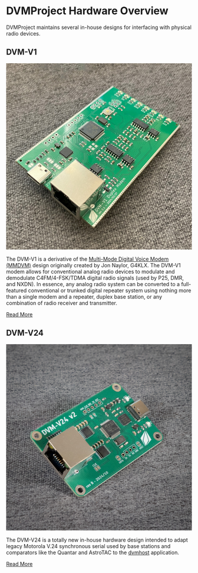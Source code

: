 # DVMProject Hardware Overview

DVMProject maintains several in-house designs for interfacing with physical radio devices.

## DVM-V1

![DVM-V1 Photo](/dvmdocs/media/hardware/dvm-v1.jpg)

The DVM-V1 is a derivative of the [Multi-Mode Digital Voice Modem (MMDVM)](https://github.com/g4klx/MMDVM) design originally 
created by Jon Naylor, G4KLX. The DVM-V1 modem allows for conventional analog radio devices to modulate and demodulate C4FM/4-FSK/TDMA
digital radio signals (used by P25, DMR, and NXDN). In essence, any analog radio system can be converted to a full-featured conventional
or trunked digital repeater system using nothing more than a single modem and a repeater, duplex base station, or any combination of
radio receiver and transmitter.

[Read More](dvm-v1.md)

## DVM-V24

![DVM-V24 Photo](/dvmdocs/media/hardware/dvm-v24.jpg)

The DVM-V24 is a totally new in-house hardware design intended to adapt legacy Motorola V.24 synchronous serial used by base stations and
comparators like the Quantar and AstroTAC to the [dvmhost](/dvmdocs/software/dvmhost/index.md) application.

[Read More](dvm-v24.md)